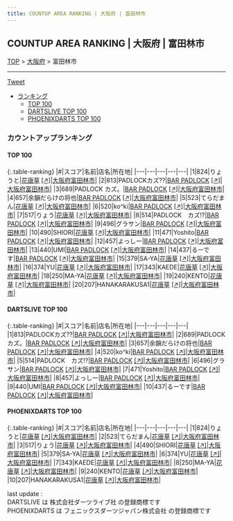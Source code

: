 ```yaml
---
title: COUNTUP AREA RANKING | 大阪府 | 富田林市
---
```

## COUNTUP AREA RANKING | 大阪府 | 富田林市

[TOP](/darts/rank/) > [大阪府](/darts/rank/大阪府/) > 富田林市

___

<a href="https://twitter.com/share?ref_src=twsrc%5Etfw" data-text="COUNTUP AREA RANKING | 大阪府富田林市" class="twitter-share-button" data-hashtags="DARTSLIVE,PHOENIXDARTS,darts,ダーツ" data-show-count="false">Tweet</a>

* [ランキング](#カウントアップランキング)
    * [TOP 100](#top-100)
    * [DARTSLIVE TOP 100](#dartslive-top-100)
    * [PHOENIXDARTS TOP 100](#phoenixdarts-top-100)

### カウントアップランキング

#### TOP 100



{:.table-ranking}
|#|スコア|名前|店名|所在地|
|---|---|---|---|---|
|1|824|<span class="rank-name-pd">りょうと</span>|<a href="/darts/rank/shops/10434.html">花唐草</a> <a href="https://vs.phoenixdarts.com/jp/shop/shopDetailInfo/s_10434?s_seq=10434">[↗]</a>|<a href="/darts/rank/大阪府/富田林市">大阪府富田林市</a>|
|2|813|<span class="rank-name-dl">PADLOCKカズ⁇</span>|<a href="/darts/rank/shops/404fb66bd97e5d750d9b047a20a7ba1e.html">BAR PADLOCK</a> <a href="https://search.dartslive.com/jp/shop/404fb66bd97e5d750d9b047a20a7ba1e">[↗]</a>|<a href="/darts/rank/大阪府/富田林市">大阪府富田林市</a>|
|3|689|<span class="rank-name-dl">PADLOCK カズ。</span>|<a href="/darts/rank/shops/404fb66bd97e5d750d9b047a20a7ba1e.html">BAR PADLOCK</a> <a href="https://search.dartslive.com/jp/shop/404fb66bd97e5d750d9b047a20a7ba1e">[↗]</a>|<a href="/darts/rank/大阪府/富田林市">大阪府富田林市</a>|
|4|657|<span class="rank-name-dl">余韻だらけの将也</span>|<a href="/darts/rank/shops/404fb66bd97e5d750d9b047a20a7ba1e.html">BAR PADLOCK</a> <a href="https://search.dartslive.com/jp/shop/404fb66bd97e5d750d9b047a20a7ba1e">[↗]</a>|<a href="/darts/rank/大阪府/富田林市">大阪府富田林市</a>|
|5|523|<span class="rank-name-pd">てらだまん</span>|<a href="/darts/rank/shops/10434.html">花唐草</a> <a href="https://vs.phoenixdarts.com/jp/shop/shopDetailInfo/s_10434?s_seq=10434">[↗]</a>|<a href="/darts/rank/大阪府/富田林市">大阪府富田林市</a>|
|6|520|<span class="rank-name-dl">ko^ki</span>|<a href="/darts/rank/shops/404fb66bd97e5d750d9b047a20a7ba1e.html">BAR PADLOCK</a> <a href="https://search.dartslive.com/jp/shop/404fb66bd97e5d750d9b047a20a7ba1e">[↗]</a>|<a href="/darts/rank/大阪府/富田林市">大阪府富田林市</a>|
|7|517|<span class="rank-name-pd">りょう</span>|<a href="/darts/rank/shops/10434.html">花唐草</a> <a href="https://vs.phoenixdarts.com/jp/shop/shopDetailInfo/s_10434?s_seq=10434">[↗]</a>|<a href="/darts/rank/大阪府/富田林市">大阪府富田林市</a>|
|8|514|<span class="rank-name-dl">PADLOCK　カズ!?</span>|<a href="/darts/rank/shops/404fb66bd97e5d750d9b047a20a7ba1e.html">BAR PADLOCK</a> <a href="https://search.dartslive.com/jp/shop/404fb66bd97e5d750d9b047a20a7ba1e">[↗]</a>|<a href="/darts/rank/大阪府/富田林市">大阪府富田林市</a>|
|9|496|<span class="rank-name-dl">グラサン</span>|<a href="/darts/rank/shops/404fb66bd97e5d750d9b047a20a7ba1e.html">BAR PADLOCK</a> <a href="https://search.dartslive.com/jp/shop/404fb66bd97e5d750d9b047a20a7ba1e">[↗]</a>|<a href="/darts/rank/大阪府/富田林市">大阪府富田林市</a>|
|10|490|<span class="rank-name-pd">SHIORI</span>|<a href="/darts/rank/shops/10434.html">花唐草</a> <a href="https://vs.phoenixdarts.com/jp/shop/shopDetailInfo/s_10434?s_seq=10434">[↗]</a>|<a href="/darts/rank/大阪府/富田林市">大阪府富田林市</a>|
|11|471|<span class="rank-name-dl">Yoshito</span>|<a href="/darts/rank/shops/404fb66bd97e5d750d9b047a20a7ba1e.html">BAR PADLOCK</a> <a href="https://search.dartslive.com/jp/shop/404fb66bd97e5d750d9b047a20a7ba1e">[↗]</a>|<a href="/darts/rank/大阪府/富田林市">大阪府富田林市</a>|
|12|457|<span class="rank-name-dl">よっしー</span>|<a href="/darts/rank/shops/404fb66bd97e5d750d9b047a20a7ba1e.html">BAR PADLOCK</a> <a href="https://search.dartslive.com/jp/shop/404fb66bd97e5d750d9b047a20a7ba1e">[↗]</a>|<a href="/darts/rank/大阪府/富田林市">大阪府富田林市</a>|
|13|440|<span class="rank-name-dl">UMI</span>|<a href="/darts/rank/shops/404fb66bd97e5d750d9b047a20a7ba1e.html">BAR PADLOCK</a> <a href="https://search.dartslive.com/jp/shop/404fb66bd97e5d750d9b047a20a7ba1e">[↗]</a>|<a href="/darts/rank/大阪府/富田林市">大阪府富田林市</a>|
|14|437|<span class="rank-name-dl">るーです</span>|<a href="/darts/rank/shops/404fb66bd97e5d750d9b047a20a7ba1e.html">BAR PADLOCK</a> <a href="https://search.dartslive.com/jp/shop/404fb66bd97e5d750d9b047a20a7ba1e">[↗]</a>|<a href="/darts/rank/大阪府/富田林市">大阪府富田林市</a>|
|15|379|<span class="rank-name-pd">SA-YA</span>|<a href="/darts/rank/shops/10434.html">花唐草</a> <a href="https://vs.phoenixdarts.com/jp/shop/shopDetailInfo/s_10434?s_seq=10434">[↗]</a>|<a href="/darts/rank/大阪府/富田林市">大阪府富田林市</a>|
|16|374|<span class="rank-name-pd">YU</span>|<a href="/darts/rank/shops/10434.html">花唐草</a> <a href="https://vs.phoenixdarts.com/jp/shop/shopDetailInfo/s_10434?s_seq=10434">[↗]</a>|<a href="/darts/rank/大阪府/富田林市">大阪府富田林市</a>|
|17|343|<span class="rank-name-pd">KAEDE</span>|<a href="/darts/rank/shops/10434.html">花唐草</a> <a href="https://vs.phoenixdarts.com/jp/shop/shopDetailInfo/s_10434?s_seq=10434">[↗]</a>|<a href="/darts/rank/大阪府/富田林市">大阪府富田林市</a>|
|18|250|<span class="rank-name-pd">MA-YA</span>|<a href="/darts/rank/shops/10434.html">花唐草</a> <a href="https://vs.phoenixdarts.com/jp/shop/shopDetailInfo/s_10434?s_seq=10434">[↗]</a>|<a href="/darts/rank/大阪府/富田林市">大阪府富田林市</a>|
|19|240|<span class="rank-name-pd">KENTO</span>|<a href="/darts/rank/shops/10434.html">花唐草</a> <a href="https://vs.phoenixdarts.com/jp/shop/shopDetailInfo/s_10434?s_seq=10434">[↗]</a>|<a href="/darts/rank/大阪府/富田林市">大阪府富田林市</a>|
|20|207|<span class="rank-name-pd">HANAKARAKUSA1</span>|<a href="/darts/rank/shops/10434.html">花唐草</a> <a href="https://vs.phoenixdarts.com/jp/shop/shopDetailInfo/s_10434?s_seq=10434">[↗]</a>|<a href="/darts/rank/大阪府/富田林市">大阪府富田林市</a>|


#### DARTSLIVE TOP 100



{:.table-ranking}
|#|スコア|名前|店名|所在地|
|---|---|---|---|---|
|1|813|<span class="rank-name-dl">PADLOCKカズ⁇</span>|<a href="/darts/rank/shops/404fb66bd97e5d750d9b047a20a7ba1e.html">BAR PADLOCK</a> <a href="https://search.dartslive.com/jp/shop/404fb66bd97e5d750d9b047a20a7ba1e">[↗]</a>|<a href="/darts/rank/大阪府/富田林市">大阪府富田林市</a>|
|2|689|<span class="rank-name-dl">PADLOCK カズ。</span>|<a href="/darts/rank/shops/404fb66bd97e5d750d9b047a20a7ba1e.html">BAR PADLOCK</a> <a href="https://search.dartslive.com/jp/shop/404fb66bd97e5d750d9b047a20a7ba1e">[↗]</a>|<a href="/darts/rank/大阪府/富田林市">大阪府富田林市</a>|
|3|657|<span class="rank-name-dl">余韻だらけの将也</span>|<a href="/darts/rank/shops/404fb66bd97e5d750d9b047a20a7ba1e.html">BAR PADLOCK</a> <a href="https://search.dartslive.com/jp/shop/404fb66bd97e5d750d9b047a20a7ba1e">[↗]</a>|<a href="/darts/rank/大阪府/富田林市">大阪府富田林市</a>|
|4|520|<span class="rank-name-dl">ko^ki</span>|<a href="/darts/rank/shops/404fb66bd97e5d750d9b047a20a7ba1e.html">BAR PADLOCK</a> <a href="https://search.dartslive.com/jp/shop/404fb66bd97e5d750d9b047a20a7ba1e">[↗]</a>|<a href="/darts/rank/大阪府/富田林市">大阪府富田林市</a>|
|5|514|<span class="rank-name-dl">PADLOCK　カズ!?</span>|<a href="/darts/rank/shops/404fb66bd97e5d750d9b047a20a7ba1e.html">BAR PADLOCK</a> <a href="https://search.dartslive.com/jp/shop/404fb66bd97e5d750d9b047a20a7ba1e">[↗]</a>|<a href="/darts/rank/大阪府/富田林市">大阪府富田林市</a>|
|6|496|<span class="rank-name-dl">グラサン</span>|<a href="/darts/rank/shops/404fb66bd97e5d750d9b047a20a7ba1e.html">BAR PADLOCK</a> <a href="https://search.dartslive.com/jp/shop/404fb66bd97e5d750d9b047a20a7ba1e">[↗]</a>|<a href="/darts/rank/大阪府/富田林市">大阪府富田林市</a>|
|7|471|<span class="rank-name-dl">Yoshito</span>|<a href="/darts/rank/shops/404fb66bd97e5d750d9b047a20a7ba1e.html">BAR PADLOCK</a> <a href="https://search.dartslive.com/jp/shop/404fb66bd97e5d750d9b047a20a7ba1e">[↗]</a>|<a href="/darts/rank/大阪府/富田林市">大阪府富田林市</a>|
|8|457|<span class="rank-name-dl">よっしー</span>|<a href="/darts/rank/shops/404fb66bd97e5d750d9b047a20a7ba1e.html">BAR PADLOCK</a> <a href="https://search.dartslive.com/jp/shop/404fb66bd97e5d750d9b047a20a7ba1e">[↗]</a>|<a href="/darts/rank/大阪府/富田林市">大阪府富田林市</a>|
|9|440|<span class="rank-name-dl">UMI</span>|<a href="/darts/rank/shops/404fb66bd97e5d750d9b047a20a7ba1e.html">BAR PADLOCK</a> <a href="https://search.dartslive.com/jp/shop/404fb66bd97e5d750d9b047a20a7ba1e">[↗]</a>|<a href="/darts/rank/大阪府/富田林市">大阪府富田林市</a>|
|10|437|<span class="rank-name-dl">るーです</span>|<a href="/darts/rank/shops/404fb66bd97e5d750d9b047a20a7ba1e.html">BAR PADLOCK</a> <a href="https://search.dartslive.com/jp/shop/404fb66bd97e5d750d9b047a20a7ba1e">[↗]</a>|<a href="/darts/rank/大阪府/富田林市">大阪府富田林市</a>|


#### PHOENIXDARTS TOP 100



{:.table-ranking}
|#|スコア|名前|店名|所在地|
|---|---|---|---|---|
|1|824|<span class="rank-name-pd">りょうと</span>|<a href="/darts/rank/shops/10434.html">花唐草</a> <a href="https://vs.phoenixdarts.com/jp/shop/shopDetailInfo/s_10434?s_seq=10434">[↗]</a>|<a href="/darts/rank/大阪府/富田林市">大阪府富田林市</a>|
|2|523|<span class="rank-name-pd">てらだまん</span>|<a href="/darts/rank/shops/10434.html">花唐草</a> <a href="https://vs.phoenixdarts.com/jp/shop/shopDetailInfo/s_10434?s_seq=10434">[↗]</a>|<a href="/darts/rank/大阪府/富田林市">大阪府富田林市</a>|
|3|517|<span class="rank-name-pd">りょう</span>|<a href="/darts/rank/shops/10434.html">花唐草</a> <a href="https://vs.phoenixdarts.com/jp/shop/shopDetailInfo/s_10434?s_seq=10434">[↗]</a>|<a href="/darts/rank/大阪府/富田林市">大阪府富田林市</a>|
|4|490|<span class="rank-name-pd">SHIORI</span>|<a href="/darts/rank/shops/10434.html">花唐草</a> <a href="https://vs.phoenixdarts.com/jp/shop/shopDetailInfo/s_10434?s_seq=10434">[↗]</a>|<a href="/darts/rank/大阪府/富田林市">大阪府富田林市</a>|
|5|379|<span class="rank-name-pd">SA-YA</span>|<a href="/darts/rank/shops/10434.html">花唐草</a> <a href="https://vs.phoenixdarts.com/jp/shop/shopDetailInfo/s_10434?s_seq=10434">[↗]</a>|<a href="/darts/rank/大阪府/富田林市">大阪府富田林市</a>|
|6|374|<span class="rank-name-pd">YU</span>|<a href="/darts/rank/shops/10434.html">花唐草</a> <a href="https://vs.phoenixdarts.com/jp/shop/shopDetailInfo/s_10434?s_seq=10434">[↗]</a>|<a href="/darts/rank/大阪府/富田林市">大阪府富田林市</a>|
|7|343|<span class="rank-name-pd">KAEDE</span>|<a href="/darts/rank/shops/10434.html">花唐草</a> <a href="https://vs.phoenixdarts.com/jp/shop/shopDetailInfo/s_10434?s_seq=10434">[↗]</a>|<a href="/darts/rank/大阪府/富田林市">大阪府富田林市</a>|
|8|250|<span class="rank-name-pd">MA-YA</span>|<a href="/darts/rank/shops/10434.html">花唐草</a> <a href="https://vs.phoenixdarts.com/jp/shop/shopDetailInfo/s_10434?s_seq=10434">[↗]</a>|<a href="/darts/rank/大阪府/富田林市">大阪府富田林市</a>|
|9|240|<span class="rank-name-pd">KENTO</span>|<a href="/darts/rank/shops/10434.html">花唐草</a> <a href="https://vs.phoenixdarts.com/jp/shop/shopDetailInfo/s_10434?s_seq=10434">[↗]</a>|<a href="/darts/rank/大阪府/富田林市">大阪府富田林市</a>|
|10|207|<span class="rank-name-pd">HANAKARAKUSA1</span>|<a href="/darts/rank/shops/10434.html">花唐草</a> <a href="https://vs.phoenixdarts.com/jp/shop/shopDetailInfo/s_10434?s_seq=10434">[↗]</a>|<a href="/darts/rank/大阪府/富田林市">大阪府富田林市</a>|


<div class="footer border-top border-gray-light mt-5 pt-3 text-right text-gray">
    last update : <span style="font-weight: italic" id="foot_last_modified"></span><br />
    DARTSLIVE は 株式会社ダーツライブ社 の登録商標です<br />
    PHOENIXDARTS は フェニックスダーツジャパン株式会社 の登録商標です<br />
</div>

<script src="https://cdnjs.cloudflare.com/ajax/libs/jquery.tablesorter/2.31.3/js/jquery.tablesorter.min.js" integrity="sha512-qzgd5cYSZcosqpzpn7zF2ZId8f/8CHmFKZ8j7mU4OUXTNRd5g+ZHBPsgKEwoqxCtdQvExE5LprwwPAgoicguNg==" crossorigin="anonymous" referrerpolicy="no-referrer"></script>
<link rel="stylesheet" href="https://cdnjs.cloudflare.com/ajax/libs/jquery.tablesorter/2.31.3/css/theme.default.min.css" integrity="sha512-wghhOJkjQX0Lh3NSWvNKeZ0ZpNn+SPVXX1Qyc9OCaogADktxrBiBdKGDoqVUOyhStvMBmJQ8ZdMHiR3wuEq8+w==" crossorigin="anonymous" referrerpolicy="no-referrer" />
<script>
$(function() {
    $(".table-ranking").tablesorter({sortList:[[0, 0]]});
    $("#foot_last_modified").text(formatDate(new Date(document.lastModified), 'yyyy-MM-dd HH:mm:ss'));
});
</script>

<script async src="https://platform.twitter.com/widgets.js" charset="utf-8"></script>